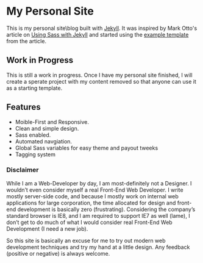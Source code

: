 # My Personal Site

This is my personal site\blog built with [Jekyll](http://jekyllrb.com/). It was inspired by Mark Otto's article on [Using Sass with Jekyll](http://markdotto.com/2014/09/25/sass-and-jekyll/) and started using the [example template](https://github.com/mdo/jekyll-example) from the article.

## Work in Progress

This is still a work in progress. Once I have my personal site finished, I will create a sperate project with my content removed so that anyone can use it as a starting template.

## Features

- Moible-First and Responsive.
- Clean and simple design.
- Sass enabled.
- Automated navgiation.
- Global Sass variables for easy theme and payout tweeks
- Tagging system

### Disclaimer

While I am a Web-Developer by day, I am most-definitely not a Designer. I wouldn’t even consider myself a real Front-End Web Developer. I write mostly server-side code, and because I mostly work on internal web applications for large corporation, the time allocated for design and front-end development is basically zero (frustrating). Considering the company’s standard browser is IE8, and I am required to support IE7 as well (lame), I don’t get to do much of what I would consider real Front-End Web Development (I need a new job). 

So this site is basically an excuse for me to try out modern web development techniques and try my hand at a little design. Any feedback (positive or negative) is always welcome. 
